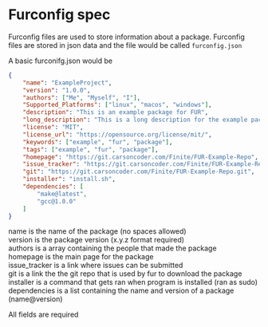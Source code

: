 # Furconfig spec
Furconfig files are used to store information about a package. Furconfig files are stored in json data and the file would be called `furconfig.json`

A basic furconifg.json would be
```json
{
    "name": "ExampleProject",
    "version": "1.0.0",
    "authors": ["Me", "Myself", "I"],
    "Supported_Platforms": ["linux", "macos", "windows"],
    "description": "This is an example package for FUR",
    "long_description": "This is a long description for the example package. It can be multiple lines and should give more information about the package.",
    "license": "MIT",
    "license_url": "https://opensource.org/license/mit/",
    "keywords": ["example", "fur", "package"],
    "tags": ["example", "fur", "package"],
    "homepage": "https://git.carsoncoder.com/Finite/FUR-Example-Repo",
    "issue_tracker": "https://git.carsoncoder.com/Finite/FUR-Example-Repo/issues",
    "git": "https://git.carsoncoder.com/Finite/FUR-Example-Repo.git",
    "installer": "install.sh",
    "dependencies": [
        "make@latest",
        "gcc@1.0.0"
    ]
}
```

name is the name of the package (no spaces allowed) <br>
version is the package version (x.y.z format required) <br>
authors is a array containing the people that made the package <br>
homepage is the main page for the package <br>
issue_tracker is a link where issues can be submitted <br>
git is a link the the git repo that is used by fur to download the package <br>
installer is a command that gets ran when program is installed (ran as sudo) <br>
dependencies is a list containing the name and version of a package (name@version) <br>

All fields are required